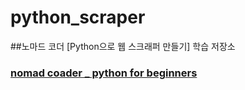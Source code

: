# python_scraper

##노마드 코더 [Python으로 웹 스크래퍼 만들기] 학습 저장소
 
### [nomad coader _ python for beginners](https://academy.nomadcoders.co/p/python-for-absolute-beginners)
